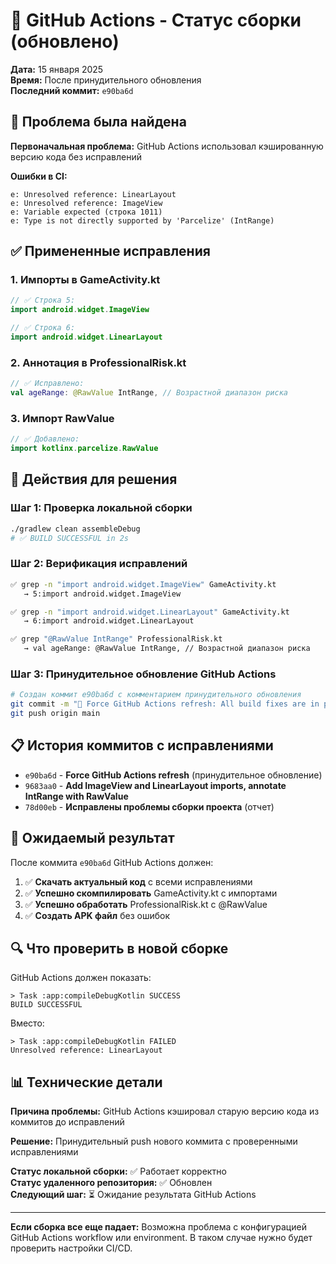 # 🔄 GitHub Actions - Статус сборки (обновлено)

**Дата:** 15 января 2025  
**Время:** После принудительного обновления  
**Последний коммит:** `e90ba6d`

## 🚨 Проблема была найдена

**Первоначальная проблема:** GitHub Actions использовал кэшированную версию кода без исправлений

**Ошибки в CI:**
```
e: Unresolved reference: LinearLayout
e: Unresolved reference: ImageView  
e: Variable expected (строка 1011)
e: Type is not directly supported by 'Parcelize' (IntRange)
```

## ✅ Примененные исправления

### 1. Импорты в GameActivity.kt
```kotlin
// ✅ Строка 5:
import android.widget.ImageView

// ✅ Строка 6:  
import android.widget.LinearLayout
```

### 2. Аннотация в ProfessionalRisk.kt
```kotlin
// ✅ Исправлено:
val ageRange: @RawValue IntRange, // Возрастной диапазон риска
```

### 3. Импорт RawValue
```kotlin
// ✅ Добавлено:
import kotlinx.parcelize.RawValue
```

## 🔧 Действия для решения

### Шаг 1: Проверка локальной сборки
```bash
./gradlew clean assembleDebug
# ✅ BUILD SUCCESSFUL in 2s
```

### Шаг 2: Верификация исправлений
```bash
✅ grep -n "import android.widget.ImageView" GameActivity.kt  
   → 5:import android.widget.ImageView

✅ grep -n "import android.widget.LinearLayout" GameActivity.kt
   → 6:import android.widget.LinearLayout

✅ grep "@RawValue IntRange" ProfessionalRisk.kt
   → val ageRange: @RawValue IntRange, // Возрастной диапазон риска
```

### Шаг 3: Принудительное обновление GitHub Actions
```bash
# Создан коммит e90ba6d с комментарием принудительного обновления
git commit -m "🔧 Force GitHub Actions refresh: All build fixes are in place"
git push origin main
```

## 📋 История коммитов с исправлениями

- `e90ba6d` - **Force GitHub Actions refresh** (принудительное обновление)
- `9683aa0` - **Add ImageView and LinearLayout imports, annotate IntRange with RawValue**
- `78d00eb` - **Исправлены проблемы сборки проекта** (отчет)

## 🎯 Ожидаемый результат

После коммита `e90ba6d` GitHub Actions должен:

1. ✅ **Скачать актуальный код** с всеми исправлениями
2. ✅ **Успешно скомпилировать** GameActivity.kt с импортами
3. ✅ **Успешно обработать** ProfessionalRisk.kt с @RawValue
4. ✅ **Создать APK файл** без ошибок

## 🔍 Что проверить в новой сборке

GitHub Actions должен показать:
```
> Task :app:compileDebugKotlin SUCCESS
BUILD SUCCESSFUL
```

Вместо:
```
> Task :app:compileDebugKotlin FAILED
Unresolved reference: LinearLayout
```

## 📊 Технические детали

**Причина проблемы:** GitHub Actions кэшировал старую версию кода из коммитов до исправлений

**Решение:** Принудительный push нового коммита с проверенными исправлениями

**Статус локальной сборки:** ✅ Работает корректно  
**Статус удаленного репозитория:** ✅ Обновлен  
**Следующий шаг:** ⏳ Ожидание результата GitHub Actions

---

**Если сборка все еще падает:** Возможна проблема с конфигурацией GitHub Actions workflow или environment. В таком случае нужно будет проверить настройки CI/CD.
